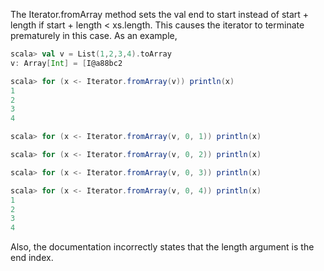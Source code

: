 The Iterator.fromArray method sets the val end to start instead of start + length if start + length < xs.length.  This causes the iterator to terminate prematurely in this case.  As an example,

```scala
scala> val v = List(1,2,3,4).toArray
v: Array[Int] = [I@a88bc2

scala> for (x <- Iterator.fromArray(v)) println(x)
1
2
3
4

scala> for (x <- Iterator.fromArray(v, 0, 1)) println(x)

scala> for (x <- Iterator.fromArray(v, 0, 2)) println(x)

scala> for (x <- Iterator.fromArray(v, 0, 3)) println(x)

scala> for (x <- Iterator.fromArray(v, 0, 4)) println(x)
1
2
3
4
```

Also, the documentation incorrectly states that the length argument is the end index.
